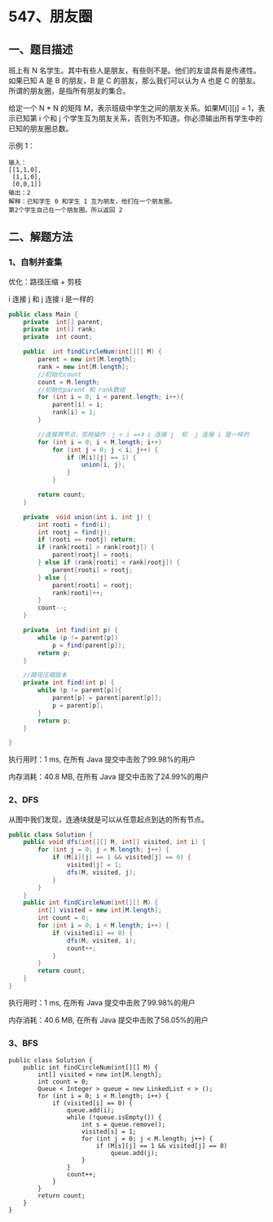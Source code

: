# 547、朋友圈

## 一、题目描述

班上有 N 名学生。其中有些人是朋友，有些则不是。他们的友谊具有是传递性。如果已知 A 是 B 的朋友，B 是 C 的朋友，那么我们可以认为 A 也是 C 的朋友。所谓的朋友圈，是指所有朋友的集合。

给定一个 N * N 的矩阵 M，表示班级中学生之间的朋友关系。如果M[i][j] = 1，表示已知第 i 个和 j 个学生互为朋友关系，否则为不知道。你必须输出所有学生中的已知的朋友圈总数。

 

示例 1：

```
输入：
[[1,1,0],
 [1,1,0],
 [0,0,1]]
输出：2 
解释：已知学生 0 和学生 1 互为朋友，他们在一个朋友圈。
第2个学生自己在一个朋友圈。所以返回 2 
```



## 二、解题方法

### 1、自制并查集

优化：路径压缩 + 剪枝

i 连接 j  和  j 连接 i 是一样的

```java
public class Main {
    private  int[] parent;
    private  int[] rank;
    private  int count;

    public  int findCircleNum(int[][] M) {
        parent = new int[M.length];
        rank = new int[M.length];
        //初始化count
        count = M.length;
        //初始化parent 和 rank数组
        for (int i = 0; i < parent.length; i++){
            parent[i] = i;
            rank[i] = 1;
        }

        //连接两节点，剪枝操作：j < i ==》 i 连接 j  和  j 连接 i 是一样的
        for (int i = 0; i < M.length; i++)
            for (int j = 0; j < i; j++) {
                if (M[i][j] == 1) {
                    union(i, j);
                }
            }

        return count;
    }

    private  void union(int i, int j) {
        int rooti = find(i);
        int rootj = find(j);
        if (rooti == rootj) return;
        if (rank[rooti] > rank[rootj]) {
            parent[rootj] = rooti;
        } else if (rank[rooti] < rank[rootj]) {
            parent[rooti] = rootj;
        } else {
            parent[rooti] = rootj;
            rank[rooti]++;
        }
        count--;
    }

    private  int find(int p) {
        while (p != parent[p])
            p = find(parent[p]);
        return p;
    }

    //路径压缩版本
    private int find(int p) {
        while (p != parent[p]){
            parent[p] = parent[parent[p]];
            p = parent[p];
        }
        return p;
    }

}
```

执行用时：1 ms, 在所有 Java 提交中击败了99.98%的用户

内存消耗：40.8 MB, 在所有 Java 提交中击败了24.99%的用户



### 2、DFS

从图中我们发现，连通块就是可以从任意起点到达的所有节点。

```java
public class Solution {
    public void dfs(int[][] M, int[] visited, int i) {
        for (int j = 0; j < M.length; j++) {
            if (M[i][j] == 1 && visited[j] == 0) {
                visited[j] = 1;
                dfs(M, visited, j);
            }
        }
    }
    public int findCircleNum(int[][] M) {
        int[] visited = new int[M.length];
        int count = 0;
        for (int i = 0; i < M.length; i++) {
            if (visited[i] == 0) {
                dfs(M, visited, i);
                count++;
            }
        }
        return count;
    }
}
```

执行用时：1 ms, 在所有 Java 提交中击败了99.98%的用户

内存消耗：40.6 MB, 在所有 Java 提交中击败了58.05%的用户



### 3、BFS

```
public class Solution {
    public int findCircleNum(int[][] M) {
        int[] visited = new int[M.length];
        int count = 0;
        Queue < Integer > queue = new LinkedList < > ();
        for (int i = 0; i < M.length; i++) {
            if (visited[i] == 0) {
                queue.add(i);
                while (!queue.isEmpty()) {
                    int s = queue.remove();
                    visited[s] = 1;
                    for (int j = 0; j < M.length; j++) {
                        if (M[s][j] == 1 && visited[j] == 0)
                            queue.add(j);
                    }
                }
                count++;
            }
        }
        return count;
    }
}
```

